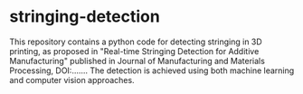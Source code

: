 # stringing-detection
This repository contains a python code for detecting stringing in 3D printing, as proposed in "Real-time Stringing Detection for Additive Manufacturing" published in Journal of Manufacturing and Materials Processing, DOI:....... The detection is achieved using both machine learning and computer vision approaches.
